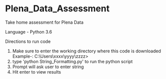 # Plena_Data_Assessment
Take home assessment for Plena Data

Language - Python 3.6

Directions to run code
1. Make sure to enter the working directory where this code is downloaded
   Example-: C:\Users\xxxx\yyyy\zzzz>
2. type 'python String_Formatting.py' to run the python script
3. Prompt will ask user to enter string
4. Hit enter to view results
